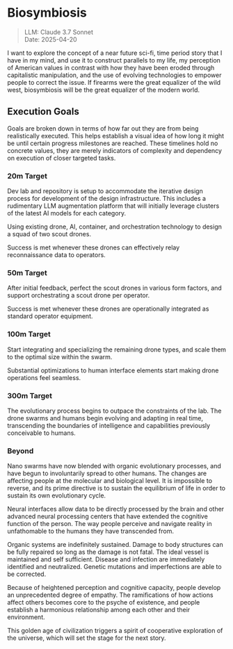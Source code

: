 # Biosymbiosis

> LLM: Claude 3.7 Sonnet  
> Date: 2025-04-20

I want to explore the concept of a near future sci-fi, time period story that I have in my mind, and use it to construct parallels to my life, my perception of American values in contrast with how they have been eroded through capitalistic manipulation, and the use of evolving technologies to empower people to correct the issue. If firearms were the great equalizer of the wild west, biosymbiosis will be the great equalizer of the modern world.

## Execution Goals

Goals are broken down in terms of how far out they are from being realistically executed. This helps establish a visual idea of how long it might be until certain progress milestones are reached. These timelines hold no concrete values, they are merely indicators of complexity and dependency on execution of closer targeted tasks.

### 20m Target

Dev lab and repository is setup to accommodate the iterative design process for development of the design infrastructure. This includes a rudimentary LLM augmentation platform that will initially leverage clusters of the latest AI models for each category.

Using existing drone, AI, container, and orchestration technology to design a squad of two scout drones.

Success is met whenever these drones can effectively relay reconnaissance data to operators.

### 50m Target

After initial feedback, perfect the scout drones in various form factors, and support orchestrating a scout drone per operator.

Success is met whenever these drones are operationally integrated as standard operator equipment.

### 100m Target

Start integrating and specializing the remaining drone types, and scale them to the optimal size within the swarm.

Substantial optimizations to human interface elements start making drone operations feel seamless.

### 300m Target

The evolutionary process begins to outpace the constraints of the lab. The drone swarms and humans begin evolving and adapting in real time, transcending the boundaries of intelligence and capabilities previously conceivable to humans.

### Beyond

Nano swarms have now blended with organic evolutionary processes, and have begun to involuntarily spread to other humans. The changes are affecting people at the molecular and biological level. It is impossible to reverse, and its prime directive is to sustain the equilibrium of life in order to sustain its own evolutionary cycle.

Neural interfaces allow data to be directly processed by the brain and other advanced neural processing centers that have extended the cognitive function of the person. The way people perceive and navigate reality in unfathomable to the humans they have transcended from.

Organic systems are indefinitely sustained. Damage to body structures can be fully repaired so long as the damage is not fatal. The ideal vessel is maintained and self sufficient. Disease and infection are immediately identified and neutralized. Genetic mutations and imperfections are able to be corrected.

Because of heightened perception and cognitive capacity, people develop an unprecedented degree of empathy. The ramifications of how actions affect others becomes core to the psyche of existence, and people establish a harmonious relationship among each other and their environment.

This golden age of civilization triggers a spirit of cooperative exploration of the universe, which will set the stage for the next story.

